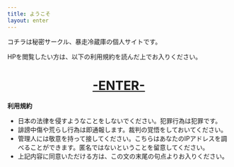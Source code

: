 ```yaml
---
title: ようこそ
layout: enter
---
```


コチラは秘密サークル、暴走冷蔵庫の個人サイトです。


HPを閲覧したい方は、以下の利用規約を読んだ上でお入りください。

<h1 style="text-align: center"><a href="./dummy.html">-ENTER-</a></h1>

**利用規約**
- 日本の法律を侵すようなことをしないでください。犯罪行為は犯罪です。
- 誹謗中傷や荒らし行為は即通報します。裁判の覚悟をしておいてください。
- 管理人には敬意を持って接してください。こちらはあなたのIPアドレスを調べることができます。匿名ではないということを留意してください。
- 上記内容に同意いただける方は、この文の末尾の句点よりお入りください<a href="./top.html"  style="color: #000000;text-decoration: none;">。</a>